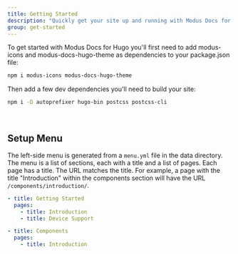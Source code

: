 ```yaml
---
title: Getting Started
description: "Quickly get your site up and running with Modus Docs for Hugo"
group: get-started
---
```


To get started with Modus Docs for Hugo you'll first need to add modus-icons and modus-docs-hugo-theme as dependencies to your package.json file:

```bash
npm i modus-icons modus-docs-hugo-theme
```

Then add a few dev dependencies you'll need to build your site:

```bash
npm i -D autoprefixer hugo-bin postcss postcss-cli
```

<br>

## Setup Menu

The left-side menu is generated from a `menu.yml` file in the data directory. The menu is a list of sections, each with a title and a list of pages. Each page has a title. The URL matches the title. For example, a page with the title "Introduction" within the components section will have the URL `/components/introduction/`.

```yml
- title: Getting Started
  pages:
    - title: Introduction
    - title: Device Support

- title: Components
  pages:
    - title: Introduction
```
